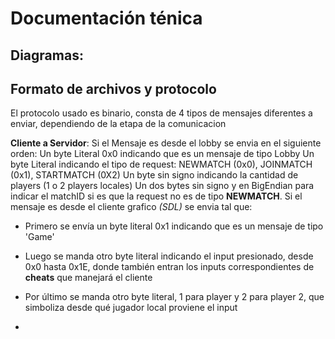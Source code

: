 # Documentación ténica

## Diagramas:

## Formato de archivos y protocolo

El protocolo usado es binario, consta de 4 tipos de mensajes diferentes a enviar, dependiendo de la etapa de la comunicacion

**Cliente a Servidor**:
Si el Mensaje es desde el lobby se envia en el siguiente orden:
Un byte Literal 0x0 indicando que es un mensaje de tipo Lobby
Un byte Literal indicando el tipo de request: NEWMATCH (0x0), JOINMATCH (0x1), STARTMATCH (0X2)
Un byte sin signo indicando la cantidad de players (1 o 2 players locales)
Un dos bytes sin signo y en BigEndian para indicar el matchID si es que la request no es de tipo **NEWMATCH**.
Si el mensaje es desde el cliente grafico *(SDL)* se envia tal que:


- Primero se envía un byte literal 0x1 indicando que es un mensaje de tipo 'Game'
- Luego se manda otro byte literal indicando el input presionado, desde 0x0 hasta 0x1E, donde también entran los inputs correspondientes de **cheats** que manejará el cliente
- Por último se manda otro byte literal, 1 para player  y 2 para player 2, que simboliza desde qué jugador local proviene el input

- 